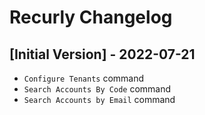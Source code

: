 # Recurly Changelog

## [Initial Version] - 2022-07-21

- `Configure Tenants` command
- `Search Accounts By Code` command
- `Search Accounts by Email` command